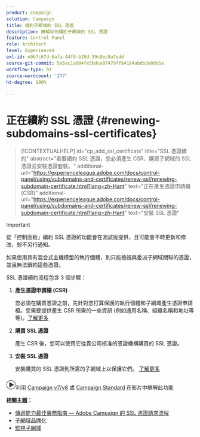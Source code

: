 ```yaml
---
product: campaign
solution: Campaign
title: 續約子網域的 SSL 憑證
description: 瞭解如何續約子網域的 SSL 憑證
feature: Control Panel
role: Architect
level: Experienced
exl-id: e9b7c67d-6afa-44f9-b19d-39c0ec9a7edd
source-git-commit: 5a5ac1a604fe5bdce07479ff84184abdb2e0ddba
workflow-type: ht
source-wordcount: '277'
ht-degree: 100%

---
```


# 正在續約 SSL 憑證 {#renewing-subdomains-ssl-certificates}

>[!CONTEXTUALHELP]
>id="cp_add_ssl_certificate"
>title="SSL 憑證續約"
>abstract="若要續約 SSL 憑證，您必須產生 CSR、購買子網域的 SSL 憑證並安裝憑證套裝。"
>additional-url="https://experienceleague.adobe.com/docs/control-panel/using/subdomains-and-certificates/renew-ssl/renewing-subdomain-certificate.html?lang=zh-Hant" text="正在產生憑證申請檔 (CSR)"
>additional-url="https://experienceleague.adobe.com/docs/control-panel/using/subdomains-and-certificates/renew-ssl/renewing-subdomain-certificate.html?lang=zh-Hant" text="安裝 SSL 憑證"

>[!IMPORTANT]
>
>從「控制面板」續約 SSL 憑證的功能會在測試版提供，且可能會不時更新和修改，恕不另行通知。
>
>如果使用具有混合式主機模型的執行個體，則只能檢視與委派子網域關聯的憑證，並且無法續約這些憑證。

SSL 憑證續約流程包含 3 個步驟：

1. **產生憑證申請檔 (CSR)**

   您必須在購買憑證之前，先針對您打算保護的執行個體和子網域產生憑證申請檔。您需要提供產生 CSR 所需的一些資訊 (例如通用名稱、組織名稱和地址等等)。[了解更多](generate-csr.md)

1. **購買 SSL 憑證**

   產生 CSR 後，您可以使用它從貴公司核准的憑證機構購買的 SSL 憑證。

1. **安裝 SSL 憑證**

   安裝購買的 SSL 憑證到所需的子網域上以保護它們。 [了解更多](install-ssl-certificate.md)

![](assets/do-not-localize/how-to-video.png)利用 [Campaign v7/v8](https://experienceleague.adobe.com/docs/campaign-classic-learn/control-panel/subdomains-and-certificates/adding-ssl-certificates.html?lang=zh-Hant) 或 [Campaign Standard](https://experienceleague.adobe.com/docs/campaign-standard-learn/control-panel/subdomains-and-certificates/adding-ssl-certificates.html?lang=zh-Hant) 在影片中瞭解此功能

**相關主題：**

* [傳遞能力最佳實務指南 — Adobe Campaign 的 SSL 憑證請求流程](https://experienceleague.adobe.com/docs/deliverability-learn/deliverability-best-practice-guide/additional-resources/campaign/ac-ssl-certificate-request.html?lang=zh-Hant)
* [子網域品牌化](../../subdomains-certificates/using/subdomains-branding.md)
* [監視子網域](../../subdomains-certificates/using/monitoring-subdomains.md)
